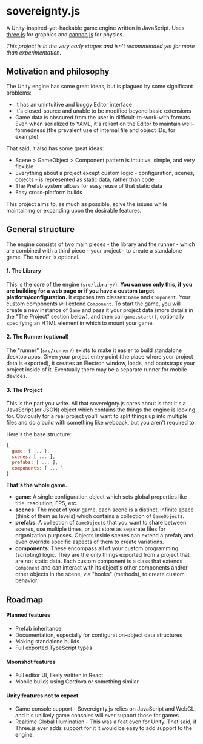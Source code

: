 
# sovereignty.js
A Unity-inspired-yet-hackable game engine written in JavaScript. Uses [three.js](https://github.com/mrdoob/three.js/) for graphics and [cannon.js](https://github.com/schteppe/cannon.js) for physics.

*This project is in the very early stages and isn't recommended yet for more than experimentation.*

## Motivation and philosophy
The Unity engine has some great ideas, but is plagued by some significant problems:
- It has an unintuitive and buggy Editor interface
- It's closed-source and unable to be modified beyond basic extensions
- Game data is obscured from the user in difficult-to-work-with formats. Even when serialized to YAML, it's reliant on the Editor to maintain well-formedness (the prevalent use of internal file and object IDs, for example)

That said, it also has some great ideas:
- Scene > GameObject > Component pattern is intuitive, simple, and very flexible
- Everything about a project except custom logic - configuration, scenes, objects - is represented as static data, rather than code
- The Prefab system allows for easy reuse of that static data
- Easy cross-platform builds

This project aims to, as much as possible, solve the issues while maintaining or expanding upon the desirable features.

## General structure
The engine consists of two main pieces - the library and the runner - which are combined with a third piece - your project - to create a standalone game. The runner is optional.

#### 1. The Library
This is the core of the engine (`src/library/`). **You can use only this, if you are building for a web page or if you have a custom target platform/configuration.** It exposes two classes: `Game` and `Component`. Your custom components will extend `Component`. To start the game, you will create a new instance of `Game` and pass it your project data (more details in the "The Project" section below), and then call `game.start()`, optionally specifying an HTML element in which to mount your game.

#### 2. The Runner (optional)
The "runner" (`src/runner/`) exists to make it easier to build standalone desktop apps. Given your project entry point (the place where your project data is exported), it creates an Electron window, loads, and bootstraps your project inside of it. Eventually there may be a separate runner for mobile devices.

#### 3. The Project
This is the part you write. All that sovereignty.js cares about is that it's a JavaScript (or JSON) object which contains the things the engine is looking for. Obviously for a real project you'll want to split things up into multiple files and do a build with something like webpack, but you aren't required to.

Here's the base structure:
```javascript
{
  game: { ... },
  scenes: [ ... ],
  prefabs: [ ... ],
  components: [ ... ]
}
```

**That's the whole game.**

- **game**: A single configuration object which sets global properties like title, resolution, FPS, etc.
- **scenes**: The meat of your game, each scene is a distinct, infinite space (think of them as levels) which contains a collection of `GameObject`s.
- **prefabs**: A collection of `GameObject`s that you want to share between scenes, use multiple times, or just store as separate files for organization purposes. Objects inside scenes can extend a prefab, and even override specific aspects of them to create variations.
- **components**: These encompass all of your custom programming (scripting) logic. They are the only things exported from a project that are not static data. Each custom component is a class that extends `Component` and can interact with its object's other components and/or other objects in the scene, via "hooks" (methods), to create custom behavior.

## Roadmap
#### Planned features
- Prefab inheritance
- Documentation, especially for configuration-object data structures
- Making standalone builds
- Full exported TypeScript types

#### Moonshot features
- Full editor UI, likely written in React
- Mobile builds using Cordova or something similar

#### Unity features not to expect
- Game console support - Sovereignty.js relies on JavaScript and WebGL, and it's unlikely game consoles will ever support those for games
- Realtime Global Illumination - This was a feat even for Unity. That said, if Three.js ever adds support for it it would be easy to add support to the engine.
